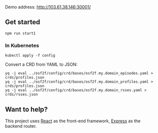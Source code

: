 
Demo address: http://103.61.38.146:30001/

## Get started

```shell
npm run start1
```

### In Kubernetes

```shell
kubectl apply -f config
```

Convert a CRD from YAML to JSON:
```shell
yq -j eval ../osf2f/config/crd/bases/osf2f.my.domain_episodes.yaml > crds/profiles.json
yq -j eval ../osf2f/config/crd/bases/osf2f.my.domain_profiles.yaml > crds/profiles.json
yq -j eval ../osf2f/config/crd/bases/osf2f.my.domain_rsses.yaml > crds/rsses.json
```

## Want to help?

This project uses [React](https://reactjs.org/) as the front-end framework, [Express](https://expressjs.com/) as the backend router.
